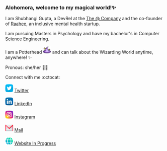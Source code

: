 ### Alohomora, welcome to my magical world!✨

I am Shubhangi Gupta, a DevRel at the [The @ Company](http://atsign.com/) and the co-founder of [Raahee](https://raahee.in/), an inclusive mental health startup.

I am pursuing Masters in Psychology and have my bachelor's in Computer Science Engineering. 

I am a Potterhead <img src="https://github.com/Shubhangi0304/images/blob/main/867884.png" width="25"/> and can talk about the Wizarding World anytime, anywhere! ✨

Pronous: she/her 👩‍🔬



Connect with me :octocat:

<img src="https://github.com/Shubhangi0304/images/blob/main/1409937.png" width="25"/> [Twitter](https://twitter.com/knowShubhangi) 

<img src="https://github.com/Shubhangi0304/images/blob/main/1409945.png" width="25"/> [LinkedIn](https://www.linkedin.com/in/knowShubhangi/)

<img src="https://github.com/Shubhangi0304/images/blob/main/1409946.png" width="25"/> [Instagram](https://www.instagram.com/knowshubhangi/)

<img src="https://github.com/Shubhangi0304/images/blob/main/2965306.png" width="25"/> [Mail](knowshubhangi@gmail.com)

<img src="https://github.com/Shubhangi0304/images/blob/main/3059997.png" width="25"/> [Website In Progress](https://knowshubhangi.com/)



<!--
**Shubhangi0304/Shubhangi0304** is a ✨ _special_ ✨ repository because its `README.md` (this file) appears on your GitHub profile.

Here are some ideas to get you started:

- 🔭 I’m currently working on ...
- 🌱 I’m currently learning ...
- 👯 I’m looking to collaborate on ...
- 🤔 I’m looking for help with ...
- 💬 Ask me about ...
- 📫 How to reach me: ...
- 😄 Pronouns: ...
- ⚡ Fun fact: ...
-->
